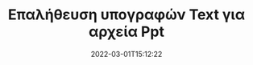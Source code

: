 ---
############################# Static ############################
layout: "auto-gen-signature"
date: 2022-03-01T15:12:22
draft: false
operation: Verify
signaturetype: Text
fileformat: Ppt
productName: .NET
lang: el
productCode: net
otherformats: pdf doc docx docm dot dotm dotx odt ott rtf xls xlsx xlsm xlsb csv ods ots xltx xltm ppt pptx pps ppsx odp otp potx potm pptm ppsm
breadcrumb: Put Text signature on Ppt for C#

############################# Head ############################
head_title: "Επαλήθευση των υπογραφών Text για αρχεία Ppt μέσω C#"
head_description: "Χρησιμοποιήστε μόνο μερικές γραμμές κώδικα .NET για να επαληθεύσετε τα έγγραφα Ppt και τις υπογραφές τους Text."

############################# Header ############################
title: "Επαλήθευση υπογραφών Text για αρχεία Ppt"
description: "Το API για το .NET παρέχει την ευκαιρία να επαληθεύσετε τις υπογραφές Text σε έγγραφα Ppt. Η επαλήθευση των ηλεκτρονικών υπογραφών στα έγγραφά σας {{Μορφή αρχείου}} μπορεί να πραγματοποιηθεί γρήγορα και εύκολα."
bg_image: "https://cms.admin.containerize.com/templates/aspose/App_Themes/V3/images/bg/header1.png"
bg_overlay: false
button:
    enable: true

############################# SubMenu ############################
submenu:
    enable: true

    left:
        img_alt: "GroupDocs.Signature for .NET"
        image: "https://cms.admin.containerize.com/templates/groupdocs/images/product-logos/90x90-noborder/groupdocs-signature-net.png"
        product: "GroupDocs.Signature"
        platform: ".NET"



############################# About ############################
about:
    enable: true
    title: "Ανακαλύψτε νέες δυνατότητες API του GroupDocs.Signature for .NET"
    content: |
        Το [GroupDocs.Signature for .NET](https://products.groupdocs.com/signature/net/) API παρέχει ευρύ φάσμα τρόπων επεξεργασίας πολλών μορφών εγγράφων χρησιμοποιώντας ηλεκτρονικές υπογραφές. Υποστηρίζονται πολλοί τύποι ψηφιακών υπογραφών όπως κείμενα, εικόνες, ψηφιακά πιστοποιητικά, barcodes, QR-codes, γραμματόσημα ή μεταδεδομένα. Οι πελάτες μπορούν να προσθέσουν, να αφαιρέσουν, να επεξεργαστούν, να επικυρώσουν ή να αναζητήσουν ψηφιακές υπογραφές σε PDF, έγγραφα MS Word, βιβλία εργασίας MS Excel, παρουσιάσεις MS PowerPoint, αρχεία Adobe Photoshop και διάφορες μορφές εικόνας. Διατίθεται εκπληκτικός αριθμός πρόσθετων λειτουργιών και ρυθμίσεων.
    

############################# Steps ############################
steps:
    enable: true
    title_left: "Πώς να επικυρώσετε τις υπογραφές Text στο έγγραφό σας Ppt"
    content_left: |
        Το [GroupDocs.Signature for .NET](https://products.groupdocs.com/signature/net/) περιλαμβάνει χρήσιμες λειτουργίες, όπως η επαλήθευση των υπογραφών Text που τοποθετούνται σε έγγραφα Ppt. Χρησιμοποιήστε αυτήν την ευκαιρία χωρίς να εφαρμόσετε επιπλέον κώδικα.
        
        * Πρώτον, δημιουργήστε την κλάση Signature που παρέχει ως διαδρομή παραμέτρου κατασκευαστή σε ένα έγγραφο που υποτίθεται ότι πρέπει να επαληθευτεί.
        * Δεύτερον, δημιουργήστε ένα νέο αντικείμενο VerifyOptions και ρυθμίστε όλες τις απαιτούμενες ιδιότητες.
        * Τέλος, επικαλέστε τη μέθοδο Verify του αντικειμένου της υπογραφής περνώντας την παρουσία VerifyOptions.
        * Στη συνέχεια, επεξεργαστείτε τα αποτελέσματα επαλήθευσης.

    title_right: "Απαιτήσεις συστήματος"
    content_right: |
        Το GroupDocs.Signature for .NET υποστηρίζεται σε όλες τις μεγάλες πλατφόρμες και λειτουργικά συστήματα. Πριν εκτελέσετε τον παρακάτω κώδικα, βεβαιωθείτε ότι έχετε εγκαταστήσει τις ακόλουθες προϋποθέσεις στο σύστημά σας.

        * Λειτουργικά συστήματα: Microsoft Windows, Linux, MacOS
        * Περιβάλλοντα ανάπτυξης: Microsoft Visual Studio, Xamarin, MonoDevelop
        * Frameworks: .NET Framework, .NET Standard, .NET Core, Mono
        * Κατεβάστε την πιο πρόσφατη έκδοση του GroupDocs.Signature for .NET από το [Nuget](https://www.nuget.org/packages/groupdocs.signature)
         
    code: |
        ```csharp    
                
        // Set up input Ppt file
        string filePath = "input.ppt";

        // Instantiate Signature for input file
        using (GroupDocs.Signature.Signature signature = new GroupDocs.Signature.Signature(filePath))
        {
                //Provide verification options
                TextVerifyOptions options = new TextVerifyOptions()
                {
                    // Process all pages 
                    AllPages = true,
                    // set up text match type
                    MatchType = TextMatchType.Exact,
                    // specify text pattern to search
                    Text = "Very important signature",
                };

                // Verify document signatures
                VerificationResult result = signature.Verify(options);

                //process result
                if (result.IsValid)
                {
                    //..
                }
        }

        ```

############################# Demos ############################
demos:
    enable: true
    title: "Υπογραφή με Text υπογραφές Ζωντανή επίδειξη"
    content: |
       Προσθέστε διάφορες ηλεκτρονικές υπογραφές στο αρχείο Ppt αυτήν τη στιγμή, μεταβαίνοντας στον ιστότοπο [GroupDocs.Signature App](https://products.groupdocs.app/signature/family).          

############################# More Formats ############################
more_formats:
    enable: true
    title: "Επαληθεύστε άλλες υπογραφές Text χρησιμοποιώντας C#"
    content: |
        "Επαλήθευση ηλεκτρονικών υπογραφών που έχουν τοποθετηθεί σε διάφορα έγγραφα. Ελέγξτε την ποιότητα των υπογραφών στις δημοφιλείς μορφές αρχείων όπως αποκαλύπτεται παρακάτω."
    format: 
       
       
back_to_top:
    enable: true
---